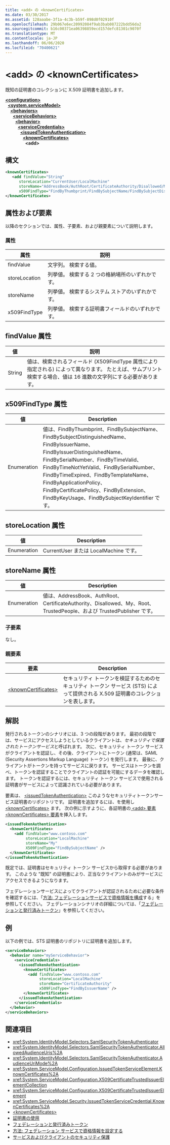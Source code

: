 ```yaml
---
title: <add> の <knownCertificates>
ms.date: 03/30/2017
ms.assetid: 128aaabe-3f1a-4c3b-b59f-898d0f02910f
ms.openlocfilehash: 29b067e6ec20992084f9ab3bab087222bdd56da2
ms.sourcegitcommit: b16c00371ea06398859ecd157defc81301c9070f
ms.translationtype: MT
ms.contentlocale: ja-JP
ms.lasthandoff: 06/06/2020
ms.locfileid: "70400621"
---
```

# <a name="add-of-knowncertificates"></a>\<add> の \<knownCertificates>
既知の証明書のコレクションに X.509 証明書を追加します。  
  
[**\<configuration>**](../configuration-element.md)\
&nbsp;&nbsp;[**\<system.serviceModel>**](system-servicemodel.md)\
&nbsp;&nbsp;&nbsp;&nbsp;[**\<behaviors>**](behaviors.md)\
&nbsp;&nbsp;&nbsp;&nbsp;&nbsp;&nbsp;[**\<serviceBehaviors>**](servicebehaviors.md)\
&nbsp;&nbsp;&nbsp;&nbsp;&nbsp;&nbsp;&nbsp;&nbsp;[**\<behavior>**](behavior-of-servicebehaviors.md)\
&nbsp;&nbsp;&nbsp;&nbsp;&nbsp;&nbsp;&nbsp;&nbsp;&nbsp;&nbsp;[**\<serviceCredentials>**](servicecredentials.md)\
&nbsp;&nbsp;&nbsp;&nbsp;&nbsp;&nbsp;&nbsp;&nbsp;&nbsp;&nbsp;&nbsp;&nbsp;[**\<issuedTokenAuthentication>**](issuedtokenauthentication-of-servicecredentials.md)\
&nbsp;&nbsp;&nbsp;&nbsp;&nbsp;&nbsp;&nbsp;&nbsp;&nbsp;&nbsp;&nbsp;&nbsp;&nbsp;&nbsp;[**\<knownCertificates>**](knowncertificates.md)\
&nbsp;&nbsp;&nbsp;&nbsp;&nbsp;&nbsp;&nbsp;&nbsp;&nbsp;&nbsp;&nbsp;&nbsp;&nbsp;&nbsp;&nbsp;&nbsp;**\<add>**  
  
## <a name="syntax"></a>構文  
  
```xml  
<knownCertificates>
   <add findValue="String"
      storeLocation="CurrentUser/LocalMachine"
      storeName="AddressBook/AuthRoot/CertificateAuthority/Disallowed/My/Root/TrustedPeople/TrustedPublisher"
      x509FindType="FindByThumbprint/FindBySubjectName/FindBySubjectDistinguishedName/FindByIssuerName/FindByIssuerDistinguishedName/FindBySerialNumber/FindByTimeValid/FindByTimeNotYetValid/FindBySerialNumber/FindByTimeExpired/FindByTemplateName/FindByApplicationPolicy/FindByCertificatePolicy/FindByExtension/FindByKeyUsage/FindBySubjectKeyIdentifier"/>
</knownCertificates>
```  
  
## <a name="attributes-and-elements"></a>属性および要素  
 以降のセクションでは、属性、子要素、および親要素について説明します。  
  
### <a name="attributes"></a>属性  
  
|属性|説明|  
|---------------|-----------------|  
|findValue|文字列。 検索する値。|  
|storeLocation|列挙値。 検索する 2 つの格納場所のいずれかです。|  
|storeName|列挙値。 検索するシステム ストアのいずれかです。|  
|x509FindType|列挙値。 検索する証明書フィールドのいずれかです。|  
  
## <a name="findvalue-attribute"></a>findValue 属性  
  
|値|説明|  
|-----------|-----------------|  
|String|値は、検索されるフィールド (X509FindType 属性により指定される) によって異なります。 たとえば、サムプリント検索する場合、値は 16 進数の文字列にする必要があります。|  
  
## <a name="x509findtype-attribute"></a>x509FindType 属性  
  
|値|Description|  
|-----------|-----------------|  
|Enumeration|値は、FindByThumbprint、FindBySubjectName、FindBySubjectDistinguishedName、FindByIssuerName、FindByIssuerDistinguishedName、FindBySerialNumber、FindByTimeValid、FindByTimeNotYetValid、FindBySerialNumber、FindByTimeExpired、FindByTemplateName、FindByApplicationPolicy、FindByCertificatePolicy、FindByExtension、FindByKeyUsage、FindBySubjectKeyIdentifier です。|  
  
## <a name="storelocation-attribute"></a>storeLocation 属性  
  
|値|Description|  
|-----------|-----------------|  
|Enumeration|CurrentUser または LocalMachine です。|  
  
## <a name="storename-attribute"></a>storeName 属性  
  
|値|Description|  
|-----------|-----------------|  
|Enumeration|値は、AddressBook、AuthRoot、CertificateAuthority、Disallowed、My、Root、TrustedPeople、および TrustedPublisher です。|  
  
### <a name="child-elements"></a>子要素  
 なし。  
  
### <a name="parent-elements"></a>親要素  
  
|要素|Description|  
|-------------|-----------------|  
|[\<knownCertificates>](knowncertificates.md)|セキュリティ トークンを検証するためのセキュリティ トークン サービス (STS) によって提供される X.509 証明書のコレクションを表します。|  
  
## <a name="remarks"></a>解説  
 発行されるトークンのシナリオには、3 つの段階があります。 最初の段階では、サービスにアクセスしようとしているクライアントは、*セキュリティで保護されたトークンサービス*と呼ばれます。 次に、セキュリティ トークン サービスがクライアントを認証し、その後、クライアントにトークン (通常は、SAML (Security Assertions Markup Language) トークン) を発行します。 最後に、クライアントがトークンを持ってサービスに戻ります。 サービスはトークンを調べ、トークンを認証することでクライアントの認証を可能にするデータを確認します。 トークンを認証するには、セキュリティ トークン サービスで使用される証明書がサービスによって認識されている必要があります。  
  
 要素は、 [\<issuedTokenAuthentication>](issuedtokenauthentication-of-servicecredentials.md) このようなセキュリティトークンサービス証明書のリポジトリです。 証明書を追加するには、を使用し [\<knownCertificates>](knowncertificates.md) ます。 次の例に示すように、各証明書の[ \<add> 要素 \<knownCertificates> 要素](add-of-knowncertificates.md)を挿入します。  
  
```xml  
<issuedTokenAuthentication>
  <knownCertificates>
    <add findValue="www.contoso.com"
         storeLocation="LocalMachine"
         storeName="My"
         X509FindType="FindBySubjectName" />
  </knownCertificates>
</issuedTokenAuthentication>
```  
  
 既定では、証明書はセキュリティ トークン サービスから取得する必要があります。 このような "既知" の証明書により、正当なクライアントのみがサービスにアクセスできるようになります。  
  
 フェデレーションサービスによってクライアントが認証されるために必要な条件を確認するには、「[方法: フェデレーションサービスで資格情報を構成](../../../wcf/feature-details/how-to-configure-credentials-on-a-federation-service.md)する」を参照してください。 フェデレーションシナリオの詳細については、「[フェデレーションと発行済みトークン](../../../wcf/feature-details/federation-and-issued-tokens.md)」を参照してください。  
  
## <a name="example"></a>例  
 以下の例では、STS 証明書のリポジトリに証明書を追加します。  
  
```xml  
<serviceBehaviors>
  <behavior name="myServiceBehavior">
    <serviceCredentials>
      <issuedTokenAuthentication>
        <knownCertificates>
          <add findValue="www.contoso.com"
               storeLocation="LocalMachine"
               storeName="CertificateAuthority"
               x509FindType="FindByIssuerName" />
        </knownCertificates>
      </issuedTokenAuthentication>
    </serviceCredentials>
  </behavior>
</serviceBehaviors>
```  
  
## <a name="see-also"></a>関連項目

- <xref:System.IdentityModel.Selectors.SamlSecurityTokenAuthenticator>
- <xref:System.IdentityModel.Selectors.SamlSecurityTokenAuthenticator.AllowedAudienceUris%2A>
- <xref:System.IdentityModel.Selectors.SamlSecurityTokenAuthenticator.AudienceUriMode%2A>
- <xref:System.ServiceModel.Configuration.IssuedTokenServiceElement.KnownCertificates%2A>
- <xref:System.ServiceModel.Configuration.X509CertificateTrustedIssuerElementCollection>
- <xref:System.ServiceModel.Configuration.X509CertificateTrustedIssuerElement>
- <xref:System.ServiceModel.Security.IssuedTokenServiceCredential.KnownCertificates%2A>
- [\<knownCertificates>](knowncertificates.md)
- [証明書の使用](../../../wcf/feature-details/working-with-certificates.md)
- [フェデレーションと発行済みトークン](../../../wcf/feature-details/federation-and-issued-tokens.md)
- [方法: フェデレーション サービスで資格情報を設定する](../../../wcf/feature-details/how-to-configure-credentials-on-a-federation-service.md)
- [サービスおよびクライアントのセキュリティ保護](../../../wcf/feature-details/securing-services-and-clients.md)
